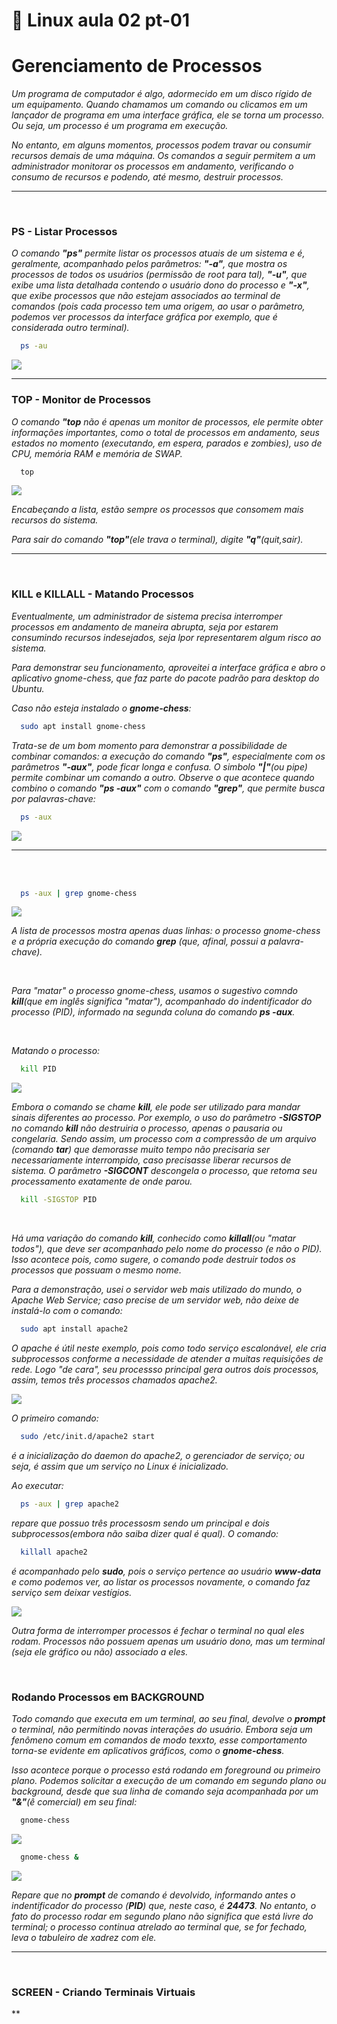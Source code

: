 # 🐧 Linux aula 02 pt-01

# Gerenciamento de Processos

*Um programa de computador é algo, adormecido em um disco rígido de um equipamento. Quando chamamos um comando ou clicamos em um lançador de programa em uma interface gráfica, ele se torna um processo. Ou seja, um processo é um programa em execução.*

*No entanto, em alguns momentos, processos podem travar ou consumir recursos demais de uma máquina. Os comandos a seguir permitem a um administrador monitorar os processos em andamento, verificando o consumo de recursos e podendo, até mesmo, destruir processos.*

<hr>
<br>

### **PS** - Listar Processos

*O comando **"ps"** permite listar os processos atuais de um sistema e é, geralmente, acompanhado pelos parâmetros: **"-a"**, que mostra os processos de todos os usuários (permissão de root para tal), **"-u"**, que exibe uma lista detalhada contendo o usuário dono do processo e **"-x"**, que exibe processos que não estejam associados ao terminal de comandos (pois cada processo tem uma origem, ao usar o parâmetro, podemos ver processos da interface gráfica por exemplo, que é considerada outro terminal).*

```sh
  ps -au
```

<img src="../img/ps01.png">
<br>
<hr>

### **TOP** - Monitor de Processos

*O comando **"top** não é apenas um monitor de processos, ele permite obter informações importantes, como o total de  processos em andamento, seus estados no momento (executando, em espera, parados e zombies), uso de CPU, memória RAM e memória de SWAP.*

```sh
  top
```

<img src="../img/top01.gif">

*Encabeçando a lista, estão sempre os processos que consomem mais recursos do sistema.*

*Para sair do comando **"top"**(ele trava o terminal), digite **"q"**(quit,sair).*

<hr>
<br>

### **KILL e KILLALL** - Matando Processos

*Eventualmente, um administrador de sistema precisa interromper processos em andamento de maneira abrupta, seja por estarem consumindo recursos indesejados, seja lpor representarem algum risco ao sistema.*

*Para demonstrar seu funcionamento, aproveitei a interface gráfica e abro o aplicativo gnome-chess, que faz parte do pacote padrão para desktop do Ubuntu.*

*Caso não esteja instalado o **gnome-chess**:*

```sh
  sudo apt install gnome-chess 
```

*Trata-se de um bom momento para demonstrar a possibilidade de combinar comandos: a execução do comando **"ps"**, especialmente com os parâmetros **"-aux"**, pode ficar longa e confusa. O simbolo **"|"**(ou pipe) permite combinar um comando a outro. Observe o que acontece quando combino o comando **"ps -aux"** com o comando **"grep"**, que permite busca por palavras-chave:*

```sh
  ps -aux
```

<img src="../img/psaux.png">
<hr>
<br>
<br>

```sh
  ps -aux | grep gnome-chess
```

<img src="../img/psauxgp.png">

*A lista de processos mostra apenas duas linhas: o processo gnome-chess e a própria execução do comando **grep** (que, afinal, possui a palavra-chave).*

<br>

*Para "matar" o processo gnome-chess, usamos o sugestivo comndo **kill**(que em inglês significa "matar"), acompanhado do indentificador do processo (PID), informado na segunda coluna do comando  **ps -aux**.*

<br>

*Matando o processo:*

```sh
  kill PID 
```

<img src="../img/kill01.gif">

*Embora o comando se chame **kill**, ele pode ser utilizado para mandar sinais diferentes ao processo. Por exemplo, o uso do parâmetro **-SIGSTOP** no comando **kill** não destruiria o processo, apenas o pausaria ou congelaria. Sendo assim, um processo com a compressão de um arquivo (comando **tar**) que demorasse muito tempo não precisaria ser necessariamente interrompido, caso precisasse liberar recursos de sistema. O parâmetro **-SIGCONT** descongela o processo, que retoma seu processamento exatamente de onde parou.*

```sh
  kill -SIGSTOP PID
```

<br>

*Há uma variação do comando **kill**, conhecido como **killall**(ou "matar todos"), que deve ser acompanhado pelo nome do processo (e não o PID). Isso acontece pois, como sugere, o comando pode destruir todos os processos que possuam o mesmo nome.*


*Para a demonstração, usei o servidor web mais utilizado do mundo, o Apache Web Service; caso precise de um servidor web, não deixe de instalá-lo com o comando:*

```sh
  sudo apt install apache2
```

*O apache é útil neste exemplo, pois como todo serviço escalonável, ele cria subprocessos conforme a necessidade de atender a muitas requisições de rede. Logo "de cara", seu processso principal gera outros dois processos, assim, temos três processos chamados apache2.*

<img src="../img/killall01.png">

*O primeiro comando:*

```sh
  sudo /etc/init.d/apache2 start
```
*é a inicialização do daemon do apache2, o gerenciador de serviço; ou seja, é assim que um serviço no Linux é inicializado.*

*Ao executar:*

```sh
  ps -aux | grep apache2
```
*repare que possuo três processosm sendo um principal e dois subprocessos(embora não saiba dizer qual é qual). O comando:*

```sh
  killall apache2
```
*é acompanhado pelo **sudo**, pois o serviço pertence ao usuário **www-data** e como podemos ver, ao listar os processos novamente, o comando faz serviço sem deixar vestígios.*

<img src="../img/killall02.gif">

*Outra forma de interromper processos é fechar o terminal no qual eles rodam. Processos não possuem apenas um usuário dono, mas um terminal (seja ele gráfico ou não) associado a eles.*

<br>

### Rodando Processos em BACKGROUND

*Todo comando que executa em um terminal, ao seu final, devolve o **prompt** o terminal, não permitindo novas interações do usuário. Embora seja um fenômeno comum em comandos de modo texxto, esse comportamento torna-se evidente em aplicativos gráficos, como o **gnome-chess**.*

*Isso acontece porque o processo está rodando em foreground ou primeiro plano. Podemos solicitar a execução de um comando em segundo plano ou background, desde que sua linha de comando seja acompanhada por um **"&"**(ê comercial) em seu final:*

```sh
  gnome-chess
```

<img src="../img/gn&01.png">

<br>

```sh
  gnome-chess &
```

<img src="../img/gn&02.png">

*Repare que no **prompt** de comando é devolvido, informando antes o indentificador do processo (**PID**) que, neste caso, é **24473**. No entanto, o fato do processo rodar em segundo plano não significa que está livre do terminal; o processo continua atrelado ao terminal que, se for fechado, leva o tabuleiro de xadrez com ele.*

<hr> 
<br>

### SCREEN - Criando Terminais Virtuais

**

